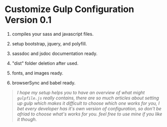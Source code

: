 # Customize Gulp Configuration Version 0.1

1. compiles your sass and javascript files.

2. setup bootstrap, jquery, and polyfill.

3. sassdoc and jsdoc documentation ready.

4. "dist" folder deletion after used.

5. fonts, and images ready.

6. browserSync and babel ready.

> *I hope my setup helps you to have an overview of what might `gulpfile.js` really contains, there are so much articles about setting up gulp which makes it difficult to choose which one works for you, I bet every developer has it's own version of configuration, so don't be afriad to choose what's works for you. feel free to use mine if you like it though.*

